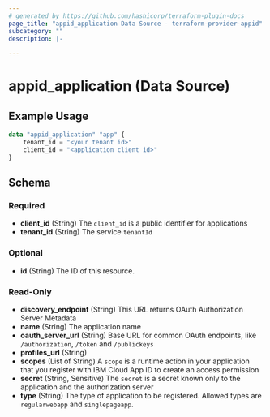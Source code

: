 ```yaml
---
# generated by https://github.com/hashicorp/terraform-plugin-docs
page_title: "appid_application Data Source - terraform-provider-appid"
subcategory: ""
description: |-
  
---
```


# appid_application (Data Source)



## Example Usage

```terraform
data "appid_application" "app" {
    tenant_id = "<your tenant id>"
    client_id = "<application client id>"
}
```

<!-- schema generated by tfplugindocs -->
## Schema

### Required

- **client_id** (String) The `client_id` is a public identifier for applications
- **tenant_id** (String) The service `tenantId`

### Optional

- **id** (String) The ID of this resource.

### Read-Only

- **discovery_endpoint** (String) This URL returns OAuth Authorization Server Metadata
- **name** (String) The application name
- **oauth_server_url** (String) Base URL for common OAuth endpoints, like `/authorization`, `/token` and `/publickeys`
- **profiles_url** (String)
- **scopes** (List of String) A `scope` is a runtime action in your application that you register with IBM Cloud App ID to create an access permission
- **secret** (String, Sensitive) The `secret` is a secret known only to the application and the authorization server
- **type** (String) The type of application to be registered. Allowed types are `regularwebapp` and `singlepageapp`.


